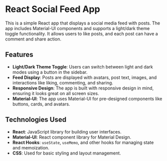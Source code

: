 # React Social Feed App

This is a simple React app that displays a social media feed with posts. The app includes Material-UI components and supports a light/dark theme toggle functionality. It allows users to like posts, and each post can have a comment and share action.

## Features

- **Light/Dark Theme Toggle**: Users can switch between light and dark modes using a button in the sidebar.
- **Feed Display**: Posts are displayed with avatars, post text, images, and interactions like liking, commenting, and sharing.
- **Responsive Design**: The app is built with responsive design in mind, ensuring it looks great on all screen sizes.
- **Material-UI**: The app uses Material-UI for pre-designed components like buttons, cards, and avatars.

## Technologies Used

- **React**: JavaScript library for building user interfaces.
- **Material-UI**: React component library for Material Design.
- **React Hooks**: `useState`, `useMemo`, and other hooks for managing state and memoization.
- **CSS**: Used for basic styling and layout management.